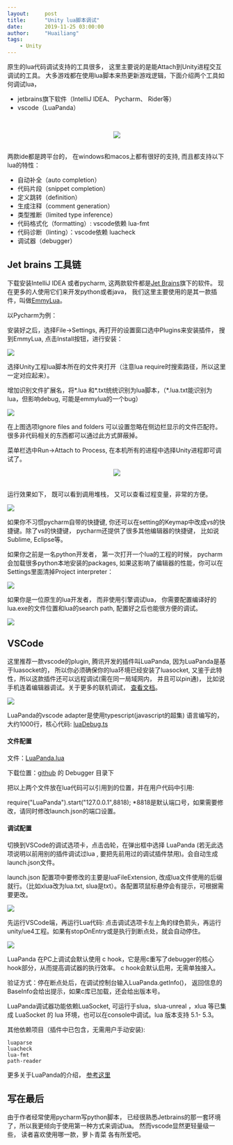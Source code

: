 ```yaml
---
layout:     post
title:      "Unity lua脚本调试"
date:       2019-11-25 03:00:00
author:     "Huailiang"
tags:
    - Unity
---
```




原生的lua代码调试支持的工具很多， 这里主要说的是能Attach到Unity进程交互调试的工具。 大多游戏都在使用lua脚本来热更新游戏逻辑，下面介绍两个工具如何调试lua，

 * jetbrains旗下软件（IntelliJ IDEA、 Pycharm、 Rider等）
 * vscode（LuaPanda）

<br><center><img src="/img/post-lua/lua0.jpg"></center><br>

两款ide都是跨平台的， 在windows和macos上都有很好的支持, 而且都支持以下lua的特性：


* 自动补全（auto completion）
* 代码片段（snippet completion）
* 定义跳转（definition）
* 生成注释（comment generation）
* 类型推断（limited type inference）
* 代码格式化（formatting）: vscode依赖 lua-fmt
* 代码诊断（linting）：vscode依赖 luacheck
* 调试器（debugger）



## Jet brains 工具链

下载安装IntelliJ IDEA 或者pycharm, 这两款软件都是[Jet Brains][i4]旗下的软件。 现在更多的人使用它们来开发python或者java， 我们这里主要使用的是其一款插件，叫做[EmmyLua][i7]。

以Pycharm为例：

安装好之后，选择File->Settings, 再打开的设置窗口选中Plugins来安装插件， 搜到EmmyLua, 点击Install按钮，进行安装：

![](/img/post-lua/lua6.jpeg)

选择Unity工程lua脚本所在的文件夹打开（注意lua require时搜索路径，所以这里一定对应起来）。 

增加识别文件扩展名，将*.lua 和*.txt统统识别为lua脚本，（*.lua.txt能识别为lua，但影响debug, 可能是emmylua的一个bug）

![](/img/post-lua/lua7.jpg)

在上图选项Ignore files and folders 可以设置忽略在侧边栏显示的文件匹配符。很多非代码相关的东西都可以通过此方式屏蔽掉。


菜单栏选中Run->Attach to Process, 在本机所有的进程中选择Unity进程即可调试了。

<center><img src="/img/post-lua/lua8.jpg"></center><br>

运行效果如下， 既可以看到调用堆栈， 又可以查看过程变量，非常的方便。

![](/img/post-lua/lua9.jpg)


如果你不习惯pycharm自带的快捷键, 你还可以在setting的Keymap中改成vs的快捷键。除了vs的快捷键， pycharm还提供了很多其他编辑器的快捷键， 比如说Sublime, Eclipse等。

如果你之前是一名python开发者， 第一次打开一个lua的工程的时候， pycharm会加载很多python本地安装的packages, 如果这影响了编辑器的性能，你可以在Settings里面清掉Project interpreter：

![](/img/post-lua/lua10.jpg)

如果你是一位原生的lua开发者， 而非使用引擎调试lua， 你需要配置编译好的lua.exe的文件位置和lua的search path, 配置好之后也能很方便的调试。

![](/img/post-lua/lua11.jpg)



## VSCode 

这里推荐一款vscode的plugin, 腾讯开发的插件叫LuaPanda, 因为LuaPanda是基于luasocket的， 所以你必须确保你的lua环境已经安装了luasocket, 又鉴于此特性，所以这款插件还可以远程调试(需在同一局域网内， 并且可以pin通)， 比如说手机连着编辑器调试。关于更多的联机调试， [查看文档][i5]。

![](/img/post-lua/lua15.jpg)

LuaPanda的vscode adapter是使用typescript(javascript的超集) 语言编写的， 大约1000行，核心代码: [luaDebug.ts][i6]



#### 文件配置

文件：[LuaPanda.lua][i2]

下载位置：[github][i3] 的 Debugger 目录下

把以上两个文件放在lua代码可以引用到的位置，并在用户代码中引用:

require("LuaPanda").start("127.0.0.1",8818);
*8818是默认端口号，如果需要修改，请同时修改launch.json的端口设置。


#### 调试配置

切换到VSCode的调试选项卡，点击齿轮，在弹出框中选择 LuaPanda (若无此选项说明以前用别的插件调试过lua , 要把先前用过的调试插件禁用)。会自动生成launch.json文件。


launch.json 配置项中要修改的主要是luaFileExtension, 改成lua文件使用的后缀就行。（比如xlua改为lua.txt, slua是txt）。各配置项鼠标悬停会有提示，可根据需要更改。

![](/img/post-lua/lua12.png)

先运行VSCode端，再运行Lua代码: 点击调试选项卡左上角的绿色箭头，再运行unity/ue4工程。如果有stopOnEntry或是执行到断点处，就会自动停住。

![](/img/post-lua/lua13.png)


LuaPanda 在PC上调试会默认使用 c hook，它是用c重写了debugger的核心hook部分，从而提高调试器的执行效率。 c hook会默认启用，无需单独接入。

验证方式：停在断点处后，在调试控制台输入LuaPanda.getInfo()， 返回信息的BaseInfo会给出提示，如果c库已加载，还会给出版本号。


LuaPanda调试器功能依赖LuaSocket, 可运行于slua，slua-unreal ，xlua 等已集成 LuaSocket 的 lua 环境，也可以在console中调试。lua 版本支持 5.1- 5.3。

其他依赖项目（插件中已包含，无需用户手动安装):

```
luaparse
luacheck
lua-fmt
path-reader
```


更多关于LuaPanda的介绍， [参考这里][i1]



## 写在最后

由于作者经常使用pycharm写python脚本， 已经很熟悉Jetbrains的那一套环境了，所以我更倾向于使用第一种方式来调试lua。 然而vscode显然更轻量级一些， 读者喜欢使用哪一款，萝卜青菜 各有所爱吧。

<br>


[i1]: https://github.com/Tencent/LuaPanda/blob/master/Docs/Manual/access-guidelines.md
[i2]: https://github.com/Tencent/LuaPanda/blob/master/Debugger/LuaPanda.lua
[i3]: https://github.com/Tencent/LuaPanda
[i4]: https://www.jetbrains.com
[i5]: https://github.com/Tencent/LuaPanda/blob/master/Docs/Manual/debug-on-phone.md
[i6]: https://github.com/Tencent/LuaPanda/blob/master/src/debug/luaDebug.ts
[i7]: https://emmylua.github.io/
